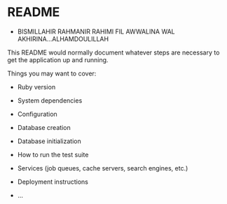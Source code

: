 # README
* BISMILLAHIR RAHMANIR RAHIMI FIL AWWALINA WAL AKHIRINA...ALHAMDOULILLAH

This README would normally document whatever steps are necessary to get the
application up and running.

Things you may want to cover:

* Ruby version

* System dependencies

* Configuration

* Database creation

* Database initialization

* How to run the test suite

* Services (job queues, cache servers, search engines, etc.)

* Deployment instructions

* ...
